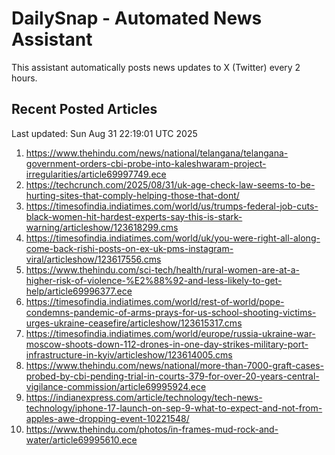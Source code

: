 # DailySnap - Automated News Assistant

This assistant automatically posts news updates to X (Twitter) every 2 hours.

## Recent Posted Articles

Last updated: Sun Aug 31 22:19:01 UTC 2025

1. https://www.thehindu.com/news/national/telangana/telangana-government-orders-cbi-probe-into-kaleshwaram-project-irregularities/article69997749.ece
2. https://techcrunch.com/2025/08/31/uk-age-check-law-seems-to-be-hurting-sites-that-comply-helping-those-that-dont/
3. https://timesofindia.indiatimes.com/world/us/trumps-federal-job-cuts-black-women-hit-hardest-experts-say-this-is-stark-warning/articleshow/123618299.cms
4. https://timesofindia.indiatimes.com/world/uk/you-were-right-all-along-come-back-rishi-posts-on-ex-uk-pms-instagram-viral/articleshow/123617556.cms
5. https://www.thehindu.com/sci-tech/health/rural-women-are-at-a-higher-risk-of-violence-%E2%88%92-and-less-likely-to-get-help/article69996377.ece
6. https://timesofindia.indiatimes.com/world/rest-of-world/pope-condemns-pandemic-of-arms-prays-for-us-school-shooting-victims-urges-ukraine-ceasefire/articleshow/123615317.cms
7. https://timesofindia.indiatimes.com/world/europe/russia-ukraine-war-moscow-shoots-down-112-drones-in-one-day-strikes-military-port-infrastructure-in-kyiv/articleshow/123614005.cms
8. https://www.thehindu.com/news/national/more-than-7000-graft-cases-probed-by-cbi-pending-trial-in-courts-379-for-over-20-years-central-vigilance-commission/article69995924.ece
9. https://indianexpress.com/article/technology/tech-news-technology/iphone-17-launch-on-sep-9-what-to-expect-and-not-from-apples-awe-dropping-event-10221548/
10. https://www.thehindu.com/photos/in-frames-mud-rock-and-water/article69995610.ece
